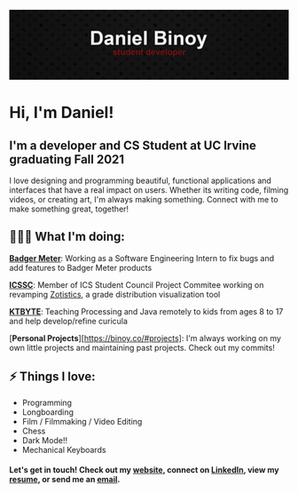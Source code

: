 [![Banner Image](banner.png)](https://binoy.co)

# Hi, I'm Daniel!
## I'm a developer and CS Student at UC Irvine graduating Fall 2021
I love designing and programming  beautiful, functional applications and interfaces that have a real impact on users. Whether its writing code, filming videos, or creating art, I'm always making something. Connect with me to make something great, together! 

## 👨🏾‍💻 What I'm doing: 

[**Badger Meter**][badgermeter]: Working as a Software Engineering Intern to fix bugs and add features to Badger Meter products

[**ICSSC**][icssc]: Member of ICS Student Council Project Commitee working on revamping [Zotistics][zotistics], a grade distribution visualization tool

[**KTBYTE**][ktbyte]: Teaching Processing and Java remotely to kids from ages 8 to 17 and help develop/refine curicula

[**Personal Projects**][https://binoy.co/#projects]: I'm always working on my own little projects and maintaining past projects. Check out my commits!
 
## ⚡ Things I love:
 - Programming 
 - Longboarding
 - Film / Filmmaking / Video Editing
 - Chess
 - Dark Mode!!
 - Mechanical Keyboards
 
#### Let's get in touch! Check out my [website][website], connect on [LinkedIn][linkedin], view my [resume][resume], or send me an [email][email].
[website]: https://www.binoy.co
[linkedin]: https://www.linkedin.com/in/binoy-d/
[resume]: https://www.binoy.co/files/resume.pdf
[email]: mailto:dbinoy15@gmail.com
[icssc]: https://studentcouncil.ics.uci.edu/
[curicular]: https://www.curicular.com/
[ktbyte]: https://www.ktbyte.com/
[badgermeter]: https://www.badgermeter.com/
[zotistics]: https://zotistics.com
